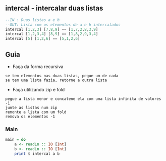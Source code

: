 ## intercal - intercalar duas listas
[](solver.hs)
```hs
--IN : Duas listas a e b
--OUT: Lista com os elementos de a e b intercalados
intercal [1,2,3] [7,8,9] == [1,7,2,8,3,9]
intercal [1,2,3,4] [8,9] == [1,8,2,9,3,4]
intercal [5] [1,2,6] == [5,1,2,6]
```

## Guia
- Faça da forma recursiva
```
se tem elementos nas duas listas, pegue um de cada
se tem uma lista fazia, retorne a outra lista
```

- Faça utilizando zip e fold
```
pegue a lista menor e concatene ela com uma lista infinita de valores -1
junte as listas num zip
remonte a lista com um fold
remova os elementos -1
```

<!--MAIN_BEGIN-->
### Main
```hs
main = do
    a <- readLn :: IO [Int]
    b <- readLn :: IO [Int]
    print $ intercal a b

```
<!--MAIN_END-->
